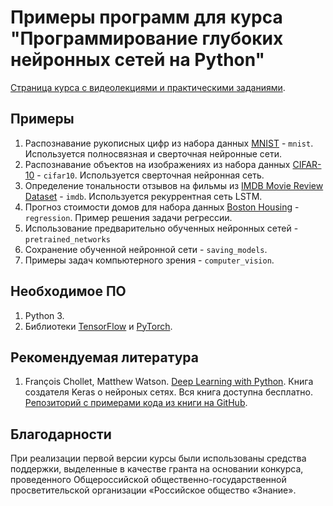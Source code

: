 # Примеры программ для курса "Программирование глубоких нейронных сетей на Python"

[Страница курса с видеолекциями и практическими заданиями](https://www.asozykin.ru/courses/nnpython).

## Примеры

1. Распознавание рукописных цифр из набора данных [MNIST](http://yann.lecun.com/exdb/mnist/) - `mnist`. Используется полносвязная и сверточная нейронные сети.
2. Распознавание объектов на изображениях из набора данных [CIFAR-10](https://www.cs.toronto.edu/~kriz/cifar.html) - `cifar10`. Используется сверточная нейронная сеть.
3. Определение тональности отзывов на фильмы из [IMDB Movie Review Dataset](http://ai.stanford.edu/~amaas/data/sentiment/) - `imdb`. Используется рекуррентная сеть LSTM.
4. Прогноз стоимости домов для набора данных [Boston Housing](https://www.cs.toronto.edu/~delve/data/boston/bostonDetail.html) - `regression`. Пример решения задачи регрессии.
5. Использование предварительно обученных нейронных сетей - `pretrained_networks`
6. Сохранение обученной нейронной сети - `saving_models`.
7. Примеры задач компьютерного зрения - `computer_vision`.

## Необходимое ПО

1. Python 3.
2. Библиотеки [TensorFlow](https://www.tensorflow.org/) и [PyTorch](https://pytorch.org/).

## Рекомендуемая литература

1. François Chollet, Matthew Watson. [Deep Learning with Python](https://deeplearningwithpython.io/). Книга создателя Keras о нейроных сетях. Вся книга доступна бесплатно. [Репозиторий с примерами кода из книги на GitHub](https://github.com/fchollet/deep-learning-with-python-notebooks).

## Благодарности

При реализации первой версии курсы были использованы средства поддержки, выделенные в качестве гранта на основании конкурса, проведенного Общероссийской общественно-государственной просветительской организации «Российское общество «Знание».

